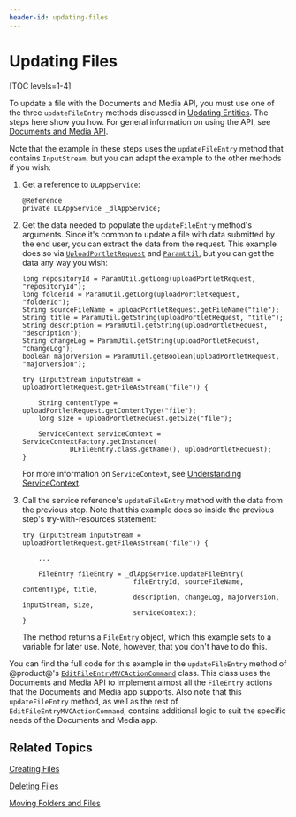 ```yaml
---
header-id: updating-files
---
```


# Updating Files

[TOC levels=1-4]

To update a file with the Documents and Media API, you must use one of the three 
`updateFileEntry` methods discussed in 
[Updating Entities](/docs/7-2/frameworks/-/knowledge_base/frameworks/updating-entities). 
The steps here show you how. For general information on using the API, see 
[Documents and Media API](/docs/7-2/frameworks/-/knowledge_base/frameworks/documents-and-media-api). 

Note that the example in these steps uses the `updateFileEntry` method that 
contains `InputStream`, but you can adapt the example to the other methods if 
you wish: 

1.  Get a reference to `DLAppService`: 

        @Reference
        private DLAppService _dlAppService;

2.  Get the data needed to populate the `updateFileEntry` method's arguments. 
    Since it's common to update a file with data submitted by the end user, you 
    can extract the data from the request. This example does so via 
    [`UploadPortletRequest`](@platform-ref@/7.2-latest/javadocs/portal-kernel/com/liferay/portal/kernel/upload/UploadPortletRequest.html) 
    and 
    [`ParamUtil`](@platform-ref@/7.2-latest/javadocs/portal-kernel/com/liferay/portal/kernel/util/ParamUtil.html), 
    but you can get the data any way you wish: 

        long repositoryId = ParamUtil.getLong(uploadPortletRequest, "repositoryId");
        long folderId = ParamUtil.getLong(uploadPortletRequest, "folderId");
        String sourceFileName = uploadPortletRequest.getFileName("file");
        String title = ParamUtil.getString(uploadPortletRequest, "title");
        String description = ParamUtil.getString(uploadPortletRequest, "description");
        String changeLog = ParamUtil.getString(uploadPortletRequest, "changeLog");
        boolean majorVersion = ParamUtil.getBoolean(uploadPortletRequest, "majorVersion");

        try (InputStream inputStream = uploadPortletRequest.getFileAsStream("file")) {

            String contentType = uploadPortletRequest.getContentType("file");
            long size = uploadPortletRequest.getSize("file");

            ServiceContext serviceContext = ServiceContextFactory.getInstance(
                    DLFileEntry.class.getName(), uploadPortletRequest);
        }

    For more information on `ServiceContext`, see 
    [Understanding ServiceContext](/docs/7-2/frameworks/-/knowledge_base/frameworks/understanding-servicecontext). 

3.  Call the service reference's `updateFileEntry` method with the data from the 
    previous step. Note that this example does so inside the previous step's 
    try-with-resources statement: 

        try (InputStream inputStream = uploadPortletRequest.getFileAsStream("file")) {

            ...

            FileEntry fileEntry = _dlAppService.updateFileEntry(
                                    fileEntryId, sourceFileName, contentType, title,
                                    description, changeLog, majorVersion, inputStream, size,
                                    serviceContext);
        }

    The method returns a `FileEntry` object, which this example sets to a 
    variable for later use. Note, however, that you don't have to do this. 

You can find the full code for this example in the `updateFileEntry` method of 
@product@'s 
[`EditFileEntryMVCActionCommand`](https://github.com/liferay/liferay-portal/blob/master/modules/apps/document-library/document-library-web/src/main/java/com/liferay/document/library/web/internal/portlet/action/EditFileEntryMVCActionCommand.java) 
class. This class uses the Documents and Media API to implement almost all the 
`FileEntry` actions that the Documents and Media app supports. Also note that 
this `updateFileEntry` method, as well as the rest of 
`EditFileEntryMVCActionCommand`, contains additional logic to suit the specific 
needs of the Documents and Media app. 

## Related Topics

[Creating Files](/docs/7-2/frameworks/-/knowledge_base/frameworks/creating-files)

[Deleting Files](/docs/7-2/frameworks/-/knowledge_base/frameworks/deleting-files)

[Moving Folders and Files](/docs/7-2/frameworks/-/knowledge_base/frameworks/moving-folders-and-files)
